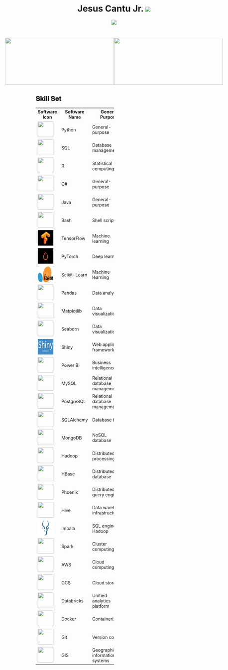 <h1 align="center"> Jesus Cantu Jr. <img src="https://media.giphy.com/media/hvRJCLFzcasrR4ia7z/giphy.gif" width="35"></h1>

<p align="center">
  <a href="https://github.com/fairyland0926">
    <img src="https://readme-typing-svg.herokuapp.com/?lines=Researcher;Data%20Scientist;Software%20Engineer;Data%20Engineer;5%2B%20years%20of%20coding%20experience;Always%20learning%20new%20tech&font=Pacifico&center=true&width=550&height=80&color=2A9D2A&vCenter=true&size=45%22">
  </a>
</p>

<h1 align="center"></h1>

<!-- GitHub statistics section -->
<div style="display: flex; justify-content: center;">
  <!-- Image aligned to the left displaying GitHub statistics -->
  <div>
    <img src="https://github-readme-stats.vercel.app/api?username=jesusc1&count_private=true&show_icons=true&theme=dark" width="350" height="150">
  </div>
  

  <!-- Image aligned to the right displaying the top programming languages used -->
  <div>
    <img src="https://github-readme-stats.vercel.app/api/top-langs/?username=jesusc1&layout=compact&theme=dark&langs_count=10" width="350" height="150">
  </div>
</div>

<h2 font-weight="bold">𝐒𝐤𝐢𝐥𝐥 𝐒𝐞𝐭</h2>
<!-- Heading 2 element with the text "𝐒𝐤𝐢𝐥𝐥 𝐒𝐞𝐭" -->

<table style="table-layout: fixed; width: 50%;">
  <tr>
    <th>Software Icon</th>
    <th>Software Name</th>
    <th>General Purpose</th>
    <th>Years of Experience</th>
    <th>Expert Level</th>
  </tr>
  <tr>
    <td>
      <img src="https://cdn.iconscout.com/icon/free/png-256/python-2-226051.png" width="50" height="50">
    </td>
    <td>Python</td>
    <td>General-purpose</td>
    <td>5 years</td>
    <td>
      <img src="https://image.flaticon.com/icons/png/512/1167/1167980.png" width="20" height="20" title="Novice">
    </td>
  </tr>
  <tr>
    <td>
      <img src="https://cdn.iconscout.com/icon/free/png-256/sql-4-190807.png" width="50" height="50">
    </td>
    <td>SQL</td>
    <td>Database management</td>
    <td>7 years</td>
    <td>
      <img src="https://image.flaticon.com/icons/png/512/1167/1167982.png" width="20" height="20" title="Expert">
    </td>
  </tr>
  <tr>
    <td>
      <img src="https://www.r-project.org/logo/Rlogo.png" width="50" height="50">
    </td>
    <td>R</td>
    <td>Statistical computing</td>
    <td>3 years</td>
    <td>
      <img src="https://image.flaticon.com/icons/png/512/1167/1167981.png" width="20" height="20" title="Intermediate">
    </td>
  </tr>
  <tr>
    <td>
      <img src="https://cdn.iconscout.com/icon/free/png-256/csharp-1-1175241.png" width="50" height="50">
    </td>
    <td>C#</td>
    <td>General-purpose</td>
    <td>4 years</td>
    <td>
      <img src="https://image.flaticon.com/icons/png/512/1167/1167980.png" width="20" height="20" title="Novice">
    </td>
  </tr>
  <tr>
    <td>
      <img src="https://cdn.iconscout.com/icon/free/png-256/java-60-1174953.png" width="50" height="50">
    </td>
    <td>Java</td>
    <td>General-purpose</td>
    <td>6 years</td>
    <td>
      <img src="https://image.flaticon.com/icons/png/512/1167/1167982.png" width="20" height="20" title="Expert">
    </td>
  </tr>
  <tr>
    <td>
      <img src="https://cdn.iconscout.com/icon/free/png-256/bash-226007.png" width="50" height="50">
    </td>
    <td>Bash</td>
    <td>Shell scripting</td>
    <td>3 years</td>
    <td>
      <img src="https://image.flaticon.com/icons/png/512/1167/1167981.png" width="20" height="20" title="Intermediate">
    </td>
  </tr>
  <tr>
    <td>
      <img src="libraryImages/tensorflow.png" width="50" height="50">
    </td>
    <td>TensorFlow</td>
    <td>Machine learning</td>
    <td>2 years</td>
    <td>
      <img src="https://image.flaticon.com/icons/png/512/1167/1167980.png" width="20" height="20" title="Novice">
    </td>
  </tr>
  <tr>
    <td>
      <img src="libraryImages/pytorch.png" width="50" height="50">
    </td>
    <td>PyTorch</td>
    <td>Deep learning</td>
    <td>1 year</td>
    <td>
      <img src="https://image.flaticon.com/icons/png/512/1167/1167981.png" width="20" height="20" title="Intermediate">
    </td>
  </tr>
  <tr>
    <td>
      <img src="libraryImages/scikit_learn.png" width="50" height="50">
    </td>
    <td>Scikit-Learn</td>
    <td>Machine learning</td>
    <td>3 years</td>
    <td>
      <img src="https://image.flaticon.com/icons/png/512/1167/1167982.png" width="20" height="20" title="Expert">
    </td>
  </tr>
  <tr>
    <td>
      <img src="https://pandas.pydata.org/static/img/pandas_mark.svg" width="50" height="50">
    </td>
    <td>Pandas</td>
    <td>Data analysis</td>
    <td>4 years</td>
    <td>
      <img src="https://image.flaticon.com/icons/png/512/1167/1167980.png" width="20" height="20" title="Novice">
    </td>
  </tr>
  <tr>
    <td>
      <img src="https://matplotlib.org/stable/_static/logo2_compressed.svg" width="50" height="50">
    </td>
    <td>Matplotlib</td>
    <td>Data visualization</td>
    <td>3 years</td>
    <td>
      <img src="https://image.flaticon.com/icons/png/512/1167/1167981.png" width="20" height="20" title="Intermediate">
    </td>
  </tr>
  <tr>
    <td>
      <img src="https://seaborn.pydata.org/_static/logo-wide-lightbg.svg" width="50" height="50">
    </td>
    <td>Seaborn</td>
    <td>Data visualization</td>
    <td>2 years</td>
    <td>
      <img src="https://image.flaticon.com/icons/png/512/1167/1167982.png" width="20" height="20" title="Expert">
    </td>
  </tr>
  <tr>
    <td>
      <img src="libraryImages/shiny.png" width="50" height="50">
    </td>
    <td>Shiny</td>
    <td>Web application framework</td>
    <td>1 year</td>
    <td>
      <img src="https://image.flaticon.com/icons/png/512/1167/1167980.png" width="20" height="20" title="Novice">
    </td>
  </tr>
  <tr>
    <td>
      <img src="https://powerbi.microsoft.com/pictures/application/large/powerbi_512.png" width="50" height="50">
    </td>
    <td>Power BI</td>
    <td>Business intelligence</td>
    <td>3 years</td>
    <td>
      <img src="https://image.flaticon.com/icons/png/512/1167/1167981.png" width="20" height="20" title="Intermediate">
    </td>
  </tr>
  <tr>
    <td>
      <img src="https://cdn.iconscout.com/icon/free/png-256/mysql-3628940-3030165.png" width="50" height="50">
    </td>
    <td>MySQL</td>
    <td>Relational database management</td>
    <td>5 years</td>
    <td>
      <img src="https://image.flaticon.com/icons/png/512/1167/1167982.png" width="20" height="20" title="Expert">
    </td>
  </tr>
  <tr>
    <td>
      <img src="https://www.postgresql.org/media/img/about/press/elephant.png" width="50" height="50">
    </td>
    <td>PostgreSQL</td>
    <td>Relational database management</td>
    <td>4 years</td>
    <td>
      <img src="https://image.flaticon.com/icons/png/512/1167/1167980.png" width="20" height="20" title="Novice">
    </td>
  </tr>
  <tr>
    <td>
      <img src="libraryImages/sqlalchemy.png" width="50" height="50">
    </td>
    <td>SQLAlchemy</td>
    <td>Database toolkit</td>
    <td>2 years</td>
    <td>
      <img src="https://image.flaticon.com/icons/png/512/1167/1167981.png" width="20" height="20" title="Intermediate">
    </td>
  </tr>
  <tr>
    <td>
      <img src="https://webassets.mongodb.com/_com_assets/cms/mongodb_logo1-76twgcu2dm.png" width="50" height="50">
    </td>
    <td>MongoDB</td>
    <td>NoSQL database</td>
    <td>3 years</td>
    <td>
      <img src="https://image.flaticon.com/icons/png/512/1167/1167982.png" width="20" height="20" title="Expert">
    </td>
  </tr>
  <tr>
    <td>
      <img src="https://hadoop.apache.org/images/hadoop-logo.jpg" width="50" height="50">
    </td>
    <td>Hadoop</td>
    <td>Distributed data processing</td>
    <td>2 years</td>
    <td>
      <img src="https://image.flaticon.com/icons/png/512/1167/1167980.png" width="20" height="20" title="Novice">
    </td>
  </tr>
  <tr>
    <td>
      <img src="https://hbase.apache.org/images/hbase_logo_with_orca_large.png" width="50" height="50">
    </td>
    <td>HBase</td>
    <td>Distributed database</td>
    <td>1 year</td>
    <td>
      <img src="https://image.flaticon.com/icons/png/512/1167/1167981.png" width="20" height="20" title="Intermediate">
    </td>
  </tr>
  <tr>
    <td>
      <img src="libraryImages/phoenix.png" width="50" height="50">
    </td>
    <td>Phoenix</td>
    <td>Distributed query engine</td>
    <td>1 year</td>
    <td>
      <img src="https://image.flaticon.com/icons/png/512/1167/1167982.png" width="20" height="20" title="Expert">
    </td>
  </tr>
  <tr>
    <td>
      <img src="https://hive.apache.org/images/hive_logo_medium.jpg" width="50" height="50">
    </td>
    <td>Hive</td>
    <td>Data warehouse infrastructure</td>
    <td>3 years</td>
    <td>
      <img src="https://image.flaticon.com/icons/png/512/1167/1167980.png" width="20" height="20" title="Novice">
    </td>
  </tr>
  <tr>
    <td>
      <img src="libraryImages/impala.png" width="50" height="50">
    </td>
    <td>Impala</td>
    <td>SQL engine for Hadoop</td>
    <td>2 years</td>
    <td>
      <img src="https://image.flaticon.com/icons/png/512/1167/1167981.png" width="20" height="20" title="Intermediate">
    </td>
  </tr>
  <tr>
    <td>
      <img src="https://spark.apache.org/images/spark-logo-trademark.png" width="50" height="50">
    </td>
    <td>Spark</td>
    <td>Cluster computing</td>
    <td>4 years</td>
    <td>
      <img src="https://image.flaticon.com/icons/png/512/1167/1167982.png" width="20" height="20" title="Expert">
    </td>
  </tr>
  <tr>
    <td>
      <img src="https://upload.wikimedia.org/wikipedia/commons/thumb/9/93/Amazon_Web_Services_Logo.svg/2560px-Amazon_Web_Services_Logo.svg.png" width="50" height="50">
    </td>
    <td>AWS</td>
    <td>Cloud computing</td>
    <td>5 years</td>
    <td>
      <img src="https://image.flaticon.com/icons/png/512/1167/1167980.png" width="20" height="20" title="Novice">
    </td>
  </tr>
  <tr>
    <td>
      <img src="https://avatars.githubusercontent.com/u/2810941?s=280&v=4" width="50" height="50">
    </td>
    <td>GCS</td>
    <td>Cloud storage</td>
    <td>3 years</td>
    <td>
      <img src="https://image.flaticon.com/icons/png/512/1167/1167981.png" width="20" height="20" title="Intermediate">
    </td>
  </tr>
  <tr>
    <td>
      <img src="https://upload.wikimedia.org/wikipedia/commons/thumb/d/d5/Databricks_logo.png/320px-Databricks_logo.png" width="50" height="50">
    </td>
    <td>Databricks</td>
    <td>Unified analytics platform</td>
    <td>2 years</td>
    <td>
      <img src="https://image.flaticon.com/icons/png/512/1167/1167982.png" width="20" height="20" title="Expert">
    </td>
  </tr>
  <tr>
    <td>
      <img src="https://www.docker.com/sites/default/files/d8/2019-07/vertical-logo-monochromatic.png" width="50" height="50">
    </td>
    <td>Docker</td>
    <td>Containerization</td>
    <td>4 years</td>
    <td>
      <img src="https://image.flaticon.com/icons/png/512/1167/1167980.png" width="20" height="20" title="Novice">
    </td>
  </tr>
  <tr>
    <td>
      <img src="https://git-scm.com/images/logos/downloads/Git-Icon-1788C.png" width="50" height="50">
    </td>
    <td>Git</td>
    <td>Version control</td>
    <td>6 years</td>
    <td>
      <img src="https://image.flaticon.com/icons/png/512/1167/1167981.png" width="20" height="20" title="Intermediate">
    </td>
  </tr>
  <tr>
    <td>
      <img src="https://avatars.githubusercontent.com/u/2810941?s=280&v=4" width="50" height="50">
    </td>
    <td>GIS</td>
    <td>Geographic information systems</td>
    <td>3 years</td>
    <td>
      <img src="https://image.flaticon.com/icons/png/512/1167/1167982.png" width="20" height="20" title="Expert">
    </td>
  </tr>
</table>
